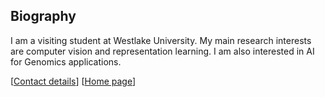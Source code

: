 ## Biography

I am a visiting student at Westlake University. My main research interests are computer vision and representation learning. I am also interested in AI for Genomics applications.

[[Contact details](wangzedong@westlake.edu.cn)]
[[Home page](https://jacky1128.github.io/)]
